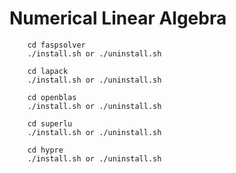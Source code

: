 # Numerical Linear Algebra

``` 
	cd faspsolver
	./install.sh or ./uninstall.sh
```

``` 
	cd lapack
	./install.sh or ./uninstall.sh
```

``` 
	cd openblas
	./install.sh or ./uninstall.sh
```

``` 
	cd superlu
	./install.sh or ./uninstall.sh
```

``` 
	cd hypre
	./install.sh or ./uninstall.sh
```
